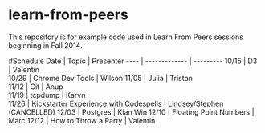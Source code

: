 learn-from-peers
================

This repository is for example code used in Learn From Peers sessions beginning in Fall 2014.

#Schedule
Date  |     Topic     | Presenter 
----  | ------------- | --------- 
10/15 |      D3       | Valentin  
10/29 | Chrome Dev Tools | Wilson 
11/05 |     Julia     |  Tristan  
11/12 |      Git      |   Anup    
11/19 |    tcpdump    |   Karyn   
11/26 | Kickstarter Experience with Codespells | Lindsey/Stephen (CANCELLED)
12/03 |    Postgres   |   Kian Win
12/10 | Floating Point Numbers | Marc
12/12 | How to Throw a Party | Valentin
